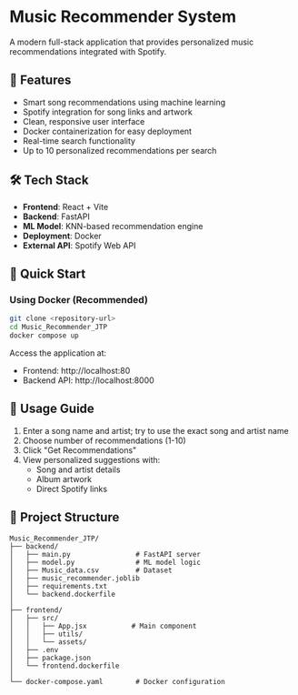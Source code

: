 # Music Recommender System

A modern full-stack application that provides personalized music recommendations integrated with Spotify.

## 🎵 Features

- Smart song recommendations using machine learning
- Spotify integration for song links and artwork
- Clean, responsive user interface
- Docker containerization for easy deployment
- Real-time search functionality
- Up to 10 personalized recommendations per search

## 🛠️ Tech Stack

- **Frontend**: React + Vite
- **Backend**: FastAPI
- **ML Model**: KNN-based recommendation engine
- **Deployment**: Docker
- **External API**: Spotify Web API

## 🚀 Quick Start

### Using Docker (Recommended)

```bash
git clone <repository-url>
cd Music_Recommender_JTP
docker compose up
```

Access the application at:
- Frontend: http://localhost:80
- Backend API: http://localhost:8000


## 📖 Usage Guide

1. Enter a song name and artist; try to use the exact song and artist name
2. Choose number of recommendations (1-10)
3. Click "Get Recommendations"
4. View personalized suggestions with:
   - Song and artist details
   - Album artwork
   - Direct Spotify links

## 📁 Project Structure

```
Music_Recommender_JTP/
├── backend/
│   ├── main.py                # FastAPI server
│   ├── model.py               # ML model logic
│   ├── Music_data.csv         # Dataset
│   ├── music_recommender.joblib
│   ├── requirements.txt
│   └── backend.dockerfile
│
├── frontend/
│   ├── src/
│   │   ├── App.jsx           # Main component
│   │   ├── utils/
│   │   └── assets/
│   ├── .env
│   ├── package.json
│   └── frontend.dockerfile
│
└── docker-compose.yaml        # Docker configuration
```

